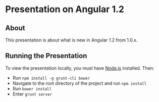 # Presentation on Angular 1.2

## About

This presentation is about what is new in Angular 1.2 from 1.0.x.

## Running the Presentation

To view the presentation locally, you must have [Node.js](http://nodejs.org) installed.  Then:
*    Run `npm install -g grunt-cli bower`
*    Navigate to the root directory of the project and run `npm install`
*    Run `bower install`
*    Enter `grunt server`
